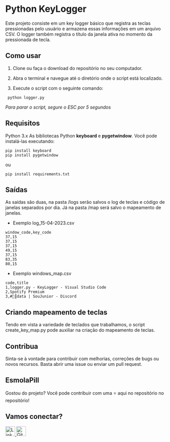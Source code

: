 # Python KeyLogger

Este projeto consiste em um key logger básico que registra as teclas pressionadas pelo usuário e armazena essas informações em um arquivo CSV. O logger também registra o título da janela ativa no momento da pressionada de tecla.



## Como usar

1. Clone ou faça o download do repositório no seu computador.

2. Abra o terminal e navegue até o diretório onde o script está localizado.

3. Execute o script com o seguinte comando:


```shell
 python logger.py
```

_Para parar o script, segure o ESC por 5 segundos_

## Requisitos 

Python 3.x
As bibliotecas Python **keyboard** e **pygetwindow**. Você pode instalá-las executando:

```
pip install keyboard
pip install pygetwindow
```

ou

```
pip install requirements.txt
```

## Saídas

As saídas são duas, na pasta /logs serão salvos o log de teclas e código de janelas separados por dia. Já na pasta /map será salvo o mapeamento de janelas. 

- Exemplo log_15-04-2023.csv

```
window_code,key_code
37,15
37,15
37,15
49,15
37,15
83,35
80,15
```

- Exemplo windows_map.csv

```
code,title
1,logger.py - KeyLogger - Visual Studio Code
2,Spotify Premium
3,#🥤┃data | SouJunior - Discord

```

## Criando mapeamento de teclas

Tendo em vista a variedade de teclados que trabalhamos, o script create_key_map.py pode auxiliar na criação do mapeamento de teclas.


## Contribua

Sinta-se à vontade para contribuir com melhorias, correções de bugs ou novos recursos. Basta abrir uma issue ou enviar um pull request.

## EsmolaPill

Gostou do projeto? Você pode contribuir com uma ⭐️ aqui no repositório no repositório!


## Vamos conectar?

<div align="left">
  <a href="https://linkedin.com/in/moscarde" target="_blank">
    <img src="https://img.shields.io/badge/-LinkedIn-333333?style=flat&logo=linkedin&logoColor=0072b1" alt="Linkedin logo" height="30px" />
  </a>
  <a href="https://github.com/moscarde" target="_blank">
    <img src="https://img.shields.io/badge/-Github-333333?style=flat&logo=github&logoColor=00000"  alt="Github logo" height="30px"  />
  </a>
    
  
</div>